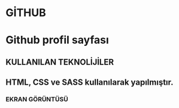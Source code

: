 <h1> GİTHUB <h1>

Github profil sayfası 

<h2> KULLANILAN TEKNOLİJİLER <h2>
  
  HTML, CSS ve SASS kullanılarak yapılmıştır.

<h3> EKRAN GÖRÜNTÜSÜ <h3>
